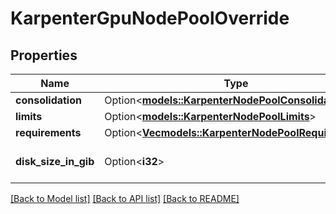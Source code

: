 # KarpenterGpuNodePoolOverride

## Properties

Name | Type | Description | Notes
------------ | ------------- | ------------- | -------------
**consolidation** | Option<[**models::KarpenterNodePoolConsolidation**](KarpenterNodePoolConsolidation.md)> |  | [optional]
**limits** | Option<[**models::KarpenterNodePoolLimits**](KarpenterNodePoolLimits.md)> |  | [optional]
**requirements** | Option<[**Vec<models::KarpenterNodePoolRequirement>**](KarpenterNodePoolRequirement.md)> |  | [optional]
**disk_size_in_gib** | Option<**i32**> |  | [optional][default to 100]

[[Back to Model list]](../README.md#documentation-for-models) [[Back to API list]](../README.md#documentation-for-api-endpoints) [[Back to README]](../README.md)


